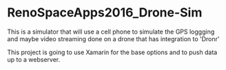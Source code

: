 # RenoSpaceApps2016_Drone-Sim


This is a simulator that will use a cell phone to simulate the GPS loggging and maybe video streaming done on a drone that has integration to 'Dronr'

This project is going to use Xamarin for the base options and to push data up to a webserver.
